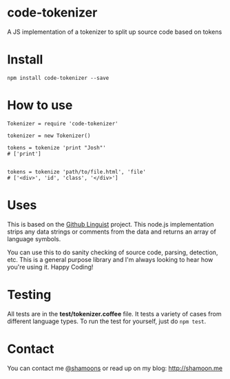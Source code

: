 code-tokenizer
==============

A JS implementation of a tokenizer to split up source code based on tokens

# Install
```
npm install code-tokenizer --save
```

# How to use
```
Tokenizer = require 'code-tokenizer'

tokenizer = new Tokenizer()

tokens = tokenize 'print "Josh"'
# ['print']


tokens = tokenize 'path/to/file.html', 'file'
# ['<div>', 'id', 'class', '</div>']

```

# Uses
This is based on the [Github Linguist](https://github.com/github/linguist) project. This node.js implementation strips any data strings or comments from the data and returns an array of language symbols.

You can use this to do sanity checking of source code, parsing, detection, etc. This is a general purpose library and I'm always looking to hear how you're using it. Happy Coding!

# Testing
All tests are in the **test/tokenizer.coffee** file. It tests a variety of cases from different language types. To run the test for yourself, just do `npm test`.

# Contact
You can contact me [@shamoons](http://twitter.com/shamoons) or read up on my blog: http://shamoon.me